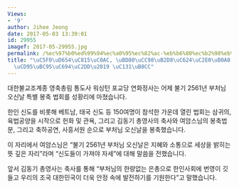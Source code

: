 ```yaml
---
Views:
- '9'
author: Jihee Jeong
date: 2017-05-03 13:39:01
id: 29955
imagef: 2017-05-29955.jpg
permalink: /%ec%97%b0%ed%99%94%ec%a0%95%ec%82%ac-%eb%b6%80%ec%b2%98%eb%8b%98%ec%98%a4%ec%8b%a0%eb%82%a0-%eb%b4%89%ec%b6%95%eb%b2%95%ec%9a%94%ec%8b%9d-%ec%84%b1%eb%a3%8c/
title: "\uC5F0\uD654\uC815\uC0AC, \uBD80\uCC98\uB2D8\uC624\uC2E0\uB0A0 \u2018\uBD09\
  \uCD95\uBC95\uC694\uC2DD\u2019 \uC131\uB8CC"
---
```


대한불교조계종 영축총림 통도사 워싱턴 포교당 연화정사는 어제 불기 2561년 부처님 오신날 특별 봉축 법회를 성황리에 마쳤습니다.

한인 신도를 비롯해 베트남, 태국 신도 등 150여명이 참석한 가운데 열린 법회는 삼귀의, 육법공양을 시작으로 헌화 및 관욕, 그리고 김동기 총영사의 축사와 여암스님의 봉축법문, 그리고 축하공연, 사흥서원 순으로 부처님 오신날을 봉축했습니다.

이 자리에서 여암스님은 “불기 2561년 부처님 오신날은 지혜와 소통으로 세상을 밝히는 뜻 깊은 자리”라며 “신도들이 가져야 자세”에 대해 말씀을 전했습니다.

앞서 김동기 총영사는 축사를 통해 “부처님의 한량없는 은총으로 한인사회에 번영이 깃들고 우리의 조국 대한민국이 더욱 안정 속에 발전하기를 기원한다”고 말했습니다.